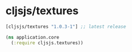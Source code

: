 # cljsjs/textures

[](dependency)
```clojure
[cljsjs/textures "1.0.3-1"] ;; latest release
```

[](/dependency)

```clojure
(ns application.core
  (:require cljsjs.textures))
```
